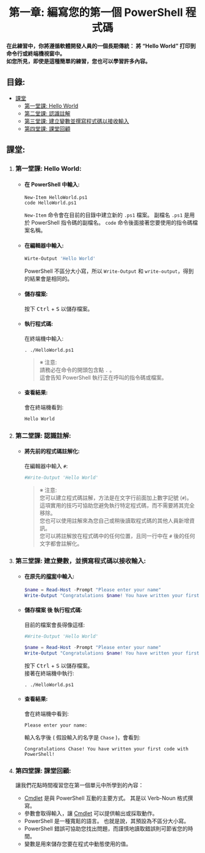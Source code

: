 <h1 align='center'>第一章: 編寫您的第一個 PowerShell 程式碼</h1>

**在此練習中，你將遵循軟體開發人員的一個長期傳統： 將 “Hello World” 打印到命令行或終端機視窗中。**  
**如您所見，即使是這種簡單的練習，您也可以學習許多內容。**

## 目錄:
- [課堂](#課堂)
    - [第一堂課: Hello World](#第一堂課-hello-world)
    - [第二堂課: 認識註解](#第二堂課-認識註解)
    - [第三堂課: 建立變數並撰寫程式碼以接收輸入](#第三堂課-建立變數並撰寫程式碼以接收輸入)
    - [第四堂課: 課堂回顧](#第四堂課-課堂回顧)

## 課堂:
1. ### 第一堂課: Hello World:

    - #### 在 PowerShell 中輸入:

        ```pwsh
        New-Item HelloWorld.ps1
        code HelloWorld.ps1
        ```

        `New-Item` 命令會在目前的目錄中建立新的 `.ps1` 檔案。 副檔名 `.ps1` 是用於 PowerShell 指令碼的副檔名。
        `code` 命令後面接著您要使用的指令碼檔案名稱。

    - #### 在編輯器中輸入:

        ```ps1
        Wirte-Output 'Hello World'
        ```

        PowerShell 不區分大小寫，所以 `Write-Output` 和 `write-output`，得到的結果會是相同的。

    - #### 儲存檔案:

        按下 <kbd>Ctrl</kbd> + <kbd>S</kbd> 以儲存檔案。

    - #### 執行程式碼:

        在終端機中輸入:

        ```pwsh
        . ./HelloWorld.ps1
        ```

        > ※ 注意:   
        > 請務必在命令的開頭包含點 `.` 。   
        > 這會告知 PowerShell 執行正在呼叫的指令碼或檔案。
    
    - #### 查看結果:

        會在終端機看到:

        ```bash
        Hello World
        ```

2. ### 第二堂課: 認識註解:

    - #### 將先前的程式碼註解化:

        在編輯器中輸入 `#`:
        ```ps1
        #Write-Output 'Hello World'
        ```

        > ※ 注意:  
        > 您可以建立程式碼註解，方法是在文字行前面加上數字記號 (`#`)。   
        > 這項實用的技巧可協助您避免執行特定程式碼，而不需要將其完全移除。  
        > 您也可以使用註解來為您自己或稍後讀取程式碼的其他人員新增資訊。   
        > 您可以將註解放在程式碼中的任何位置，且同一行中在 `#` 後的任何文字都會註解化。

3. ### 第三堂課: 建立變數，並撰寫程式碼以接收輸入:

    - #### 在原先的[檔案](#在-powershell-中輸入)中輸入:

        ```ps1
        $name = Read-Host -Prompt "Please enter your name"
        Write-Output "Congratulations $name! You have written your first code with PowerShell!"
        ```

    - #### 儲存檔案 後 執行程式碼: 
        
        目前的檔案會長得像這樣:

        ```ps1
        #Write-Output 'Hello World'

        $name = Read-Host -Prompt "Please enter your name"
        Write-Output "Congratulations $name! You have written your first code with PowerShell!"
        ```

        按下 <kbd>Ctrl</kbd> + <kbd>S</kbd> 以儲存檔案。  
        接著在終端機中執行:

        ```pwsh
        . ./HelloWorld.ps1
        ```

    - #### 查看結果:

        會在終端機中看到: 

        ```pwsh
        Please enter your name:
        ```

        輸入名字後 ( 假設輸入的名字是 `Chase` )，會看到:

        ```pwsh
        Congratulations Chase! You have written your first code with PowerShell!
        ```

4. ### 第四堂課: 課堂回顧:

    讓我們花點時間複習您在第一個單元中所學到的內容：

    - [Cmdlet](https://learn.microsoft.com/zh-tw/powershell/scripting/discover-powershell?view=powershell-7.3#powershell-cmdlets) 是與 PowerShell 互動的主要方式。 其是以 Verb-Noun 格式撰寫。  
    - 參數會取得輸入，讓 [Cmdlet](https://learn.microsoft.com/zh-tw/powershell/scripting/discover-powershell?view=powershell-7.3#powershell-cmdlets) 可以提供輸出或採取動作。  
    - PowerShell 是一種寬鬆的語言。 也就是說，其預設為不區分大小寫。  
    - PowerShell 錯誤可協助您找出問題，而謹慎地讀取錯誤則可節省您的時間。  
    - 變數是用來儲存您要在程式中動態使用的值。